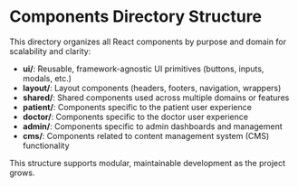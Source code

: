 # Components Directory Structure

This directory organizes all React components by purpose and domain for scalability and clarity:

- **ui/**: Reusable, framework-agnostic UI primitives (buttons, inputs, modals, etc.)
- **layout/**: Layout components (headers, footers, navigation, wrappers)
- **shared/**: Shared components used across multiple domains or features
- **patient/**: Components specific to the patient user experience
- **doctor/**: Components specific to the doctor user experience
- **admin/**: Components specific to admin dashboards and management
- **cms/**: Components related to content management system (CMS) functionality

This structure supports modular, maintainable development as the project grows.
